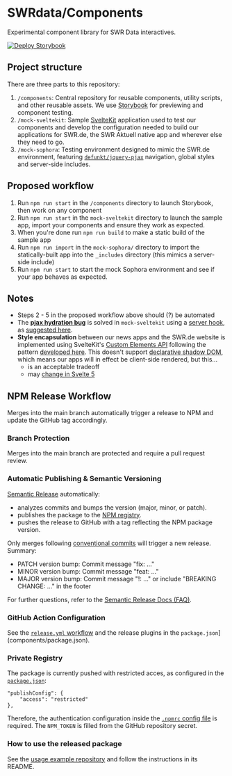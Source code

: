 # SWRdata/Components

Experimental component library for SWR Data interactives.

[![Deploy Storybook](https://github.com/SWRdata/components/actions/workflows/deploy-storybook.yml/badge.svg)](https://github.com/SWRdata/components/actions/workflows/deploy-storybook.yml)

## Project structure

There are three parts to this repository:

1. `/components`: Central repository for reusable components, utility scripts, and other reusable assets. We use [Storybook](https://storybook.js.org/) for previewing and component testing.
2. `/mock-sveltekit`: Sample [SvelteKit](https://kit.svelte.dev/) application used to test our components and develop the configuration needed to build our applications for SWR.de, the SWR Aktuell native app and wherever else they need to go.
3. `/mock-sophora`: Testing environment designed to mimic the SWR.de environment, featuring [`defunkt/jquery-pjax`](https://github.com/defunkt/jquery-pjax) navigation, global styles and server-side includes.

## Proposed workflow

1. Run `npm run start` in the `/components` directory to launch Storybook, then work on any component
2. Run `npm run start` in the `mock-sveltekit` directory to launch the sample app, import your components and ensure they work as expected.
3. When you're done run `npm run build` to make a static build of the sample app
4. Run `npm run import` in the `mock-sophora/` directory to import the statically-built app into the `_includes` directory (this mimics a server-side include)
5. Run `npm run start` to start the mock Sophora environment and see if your app behaves as expected.

## Notes

-   Steps 2 - 5 in the proposed workflow above should (?) be automated
-   The **[pjax hydration bug](https://github.com/SWRdata/pjax-sveltekit/issues/3)** is solved in `mock-sveltekit` using a [server hook](https://github.com/SWRdata/components/blob/main/mock-sveltekit/src/hooks.server.js), as [suggested here](https://github.com/sveltejs/kit/issues/10411).
-   **Style encapsulation** between our news apps and the SWR.de website is implemented using SvelteKit's [Custom Elements API](https://svelte.dev/docs/custom-elements-api) following the pattern [developed here](https://github.com/SWRdata/pjax-sveltekit/issues/1). This doesn't support [declarative shadow DOM](https://web.dev/articles/declarative-shadow-dom), which means our apps will in effect be client-side rendered, but this...
    -   is an acceptable tradeoff
    -   may [change in Svelte 5](https://github.com/sveltejs/svelte/pull/10721)

## NPM Release Workflow

Merges into the main branch automatically trigger a release to NPM and update the GitHub tag accordingly.

### Branch Protection

Merges into the main branch are protected and require a pull request review.

### Automatic Publishing & Semantic Versioning

[Semantic Release](https://github.com/semantic-release/) automatically:

-   analyzes commits and bumps the version (major, minor, or patch).
-   publishes the package to the [NPM registry](https://www.npmjs.com/package/@swr-data-lab/components).
-   pushes the release to GitHub with a tag reflecting the NPM package version.

Only merges following [conventional commits](https://www.conventionalcommits.org/) will trigger a new release. Summary:

-   PATCH version bump: Commit message "fix: ..."
-   MINOR version bump: Commit message "feat: ..."
-   MAJOR version bump: Commit message "<type>!: ..." or include "BREAKING CHANGE: ..." in the footer

For further questions, refer to the [Semantic Release Docs (FAQ)](https://semantic-release.gitbook.io/semantic-release/support/faq).

### GitHub Action Configuration

See the [`release.yml` workflow](.github/workflows/release.yml) and the release plugins in the `package.json`](components/package.json).

### Private Registry

The package is currently pushed with restricted acces, as configured in the [`package.json`](components/package.json):

```
"publishConfig": {
    "access": "restricted"
},
```

Therefore, the authentication configuration inside the [`.npmrc` config file](components/.npmrc) is required. The `NPM_TOKEN` is filled from the GitHub repository secret.

### How to use the released package

See the [usage example repository](https://github.com/SWRdata/components-usage-example) and follow the instructions in its README.
